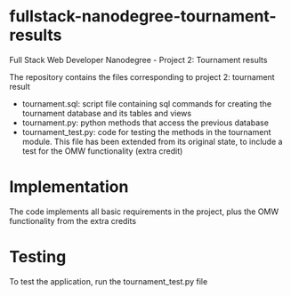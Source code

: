 # fullstack-nanodegree-tournament-results
Full Stack Web Developer Nanodegree - Project 2: Tournament results

The repository contains the files corresponding to project 2: tournament result

- tournament.sql: script file containing sql commands for creating the tournament database and its tables and views
- tournament.py: python methods that access the previous database
- tournament_test.py: code for testing the methods in the tournament module. This file has been extended from its 
original state, to include a test for the OMW functionality (extra credit)

# Implementation

The code implements all basic requirements in the project, plus the OMW functionality from the extra credits

# Testing

To test the application, run the tournament_test.py file
